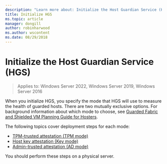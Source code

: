 ```yaml
---
description: "Learn more about: Initialize the Host Guardian Service (HGS)"
title: Initialize HGS
ms.topic: article
manager: dongill
author: robinharwood
ms.author: wscontent
ms.date: 08/29/2018
---
```


# Initialize the Host Guardian Service (HGS)

>Applies to: Windows Server 2022, Windows Server 2019, Windows Server 2016

When you initialize HGS, you specify the mode that HGS will use to measure the health of guarded hosts. There are two mutually exclusive options. For background information about which mode to choose, see [Guarded Fabric and Shielded VM Planning Guide for Hosters](guarded-fabric-planning-for-hosters.md).

The following topics cover deployment steps for each mode:

- [TPM-trusted attestation (TPM mode)](guarded-fabric-initialize-hgs-tpm-mode.md)
- [Host key attestation (Key mode)](guarded-fabric-initialize-hgs-key-mode.md)
- [Admin-trusted attestation (AD mode)](guarded-fabric-initialize-hgs-ad-mode.md)

You should perform these steps on a physical server.
